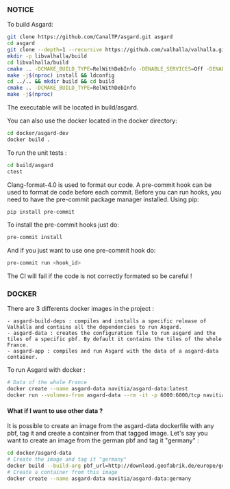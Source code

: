### NOTICE

To build Asgard:
```bash
git clone https://github.com/CanalTP/asgard.git asgard
cd asgard
git clone --depth=1 --recursive https://github.com/valhalla/valhalla.git libvalhalla
mkdir -p libvalhalla/build
cd libvalhalla/build
cmake .. -DCMAKE_BUILD_TYPE=RelWithDebInfo -DENABLE_SERVICES=Off -DENABLE_NODE_BINDINGS=Off -DENABLE_PYTHON_BINDINGS=Off -DBUILD_SHARED_LIBS=Off -DBoost_USE_STATIC_LIBS=ON -DProtobuf_USE_STATIC_LIBS=ON -DLZ4_USE_STATIC_LIBS=ON
make -j$(nproc) install && ldconfig
cd ../.. && mkdir build && cd build
cmake .. -DCMAKE_BUILD_TYPE=RelWithDebInfo
make -j$(nproc)
```

The executable will be located in build/asgard.

You can also use the docker located in the docker directory:
```bash
cd docker/asgard-dev
docker build .
```

To run the unit tests :
```bash
cd build/asgard
ctest
```

Clang-format-4.0 is used to format our code.
A pre-commit hook can be used to format de code before each commit.
Before you can run hooks, you need to have the pre-commit package manager installed.
Using pip:
```bash
pip install pre-commit
```

To install the pre-commit hooks just do:
```bash
pre-commit install
```

And if you just want to use one pre-commit hook do:
```bash
pre-commit run <hook_id>
```

The CI will fail if the code is not correctly formated so be careful !

### DOCKER

There are 3 differents docker images in the project :

    - asgard-build-deps : compiles and installs a specific release of Valhalla and contains all the dependencies to run Asgard.
    - asgard-data : creates the configuration file to run asgard and the tiles of a specific pbf. By default it contains the tiles of the whole France.
    - asgard-app : compiles and run Asgard with the data of a asgard-data container.

To run Asgard with docker :
```bash
# Data of the whole France
docker create --name asgard-data navitia/asgard-data:latest
docker run --volumes-from asgard-data --rm -it -p 6000:6000/tcp navitia/asgard-app:latest
```
#### What if I want to use other data ?

It is possible to create an image from the asgard-data dockerfile with any pbf, tag it and create a container from that tagged image.
Let's say you want to create an image from the german pbf and tag it "germany" :
```bash
cd docker/asgard-data
# Create the image and tag it "germany"
docker build --build-arg pbf_url=http://download.geofabrik.de/europe/germany-latest.osm.pbf -t navitia/asgard-data:germany .
# Create a container from this image
docker create --name asgard-data navitia/asgard-data:germany
```
